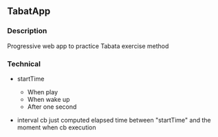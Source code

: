 ## TabatApp

### Description

Progressive web app to practice Tabata exercise method

### Technical

- startTime

  - When play
  - When wake up
  - After one second

- interval cb just computed elapsed time between "startTime" and the moment when cb execution
